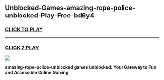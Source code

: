 
## Unblocked-Games-amazing-rope-police-unblocked-Play-Free-bd6y4
<h3>
<a href="https://premium76.site?title=amazing-rope-police-unblocked&ref=12A">CLICK TO PLAY</a></h3>
<hr>

<h3>
<a href="https://premium76.site?title=amazing-rope-police-unblocked&ref=12A">CLICK 2 PLAY</a>
  
</h3>

<a href="https://premium76.site?title=amazing-rope-police-unblocked&ref=12A"><img src="https://clearcache.store/games.png"></a>


**amazing-rope-police-unblocked games unblocked: Your Gateway to Fun and Accessible Online Gaming**
